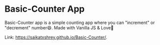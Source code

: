 # Basic-Counter App

Basic-Counter app is a simple counting app where you can "increment" or "decrement" number😄.
Made with Vanilla JS & Love🖤

Link: https://saikatxshrey.github.io/Basic-Counter/.
